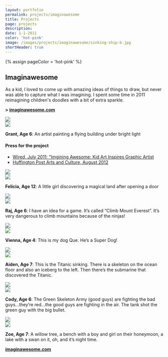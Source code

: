 ```yaml
---
layout: portfolio
permalink: projects/imaginawesome
title: Projects
page: projects
description:
date: 1-1-2011
color: 'hot-pink'
image: /images/projects/imaginawesome/sinking-ship-b.jpg
shortHeader: true
---
```

{% assign pageColor =  'hot-pink' %}

<div class="pb5 f4 lh-copy">
    <h2 class="f2 f-subheadline-ns mv4">Imaginawesome</h2>
    <section>
        <p>
            As a kid, I loved to come up with amazing ideas of things to draw, but never was able to capture what I was imagining. I spent some time in 2011 reimagining children's doodles with a bit of extra sparkle.
        </p>
        <p class="f3 mb5 pb4 bb b--{{pageColor}}">
            <strong>> <a href="http://imaginawesome.com">imaginawesome.com</a></strong>
        </p>
    </section>
    <section class="cf mb5 tc">
        <div class="fl w-100 w-50-ns tr"><img src="/images/projects/imaginawesome/artist-a.jpg" /></div>
        <div class="fl w-100 w-50-ns tl"><img src="/images/projects/imaginawesome/artist-b.jpg" /></div>
        <p class="f4 mid-gray tc pt4 cb">
            <strong>Grant, Age 6</strong>: An artist painting a flying building under bright light
        </p>
    </section>
    <div class="pb5">
        <div class="w-100 w-50-ns ml-auto-ns mr-auto-ns pa4-ns ba-ns b--{{pageColor}}">
            <h4 class="f3 ma0 pa0 mb4">Press for the project</h4>
            <ul class="list f5 ma0 pa0 bold">
                <li class="ma0 pa0 mb2">
                    <a href="https://www.wired.com/2011/07/imagining-awesome-kid-art-inspires-graphic-artist/">
                        Wired, July 2011: "Imgining Awesome: Kid Art Inspires Graphic Artist
                    </a>
                </li>
                <li class="ma0 pa0 mb2">
                    <a href="https://www.huffingtonpost.com/2012/04/12/garrett-miller_n_1419143.html">
                        Huffington Post Arts and Culture, August 2012
                    </a>
                </li>
            </ul>
        </div>
    </div>
    <section class="cf mb5 pb5 tc bb b--{{pageColor}}">
        <div class="fl w-100 w-50-ns tr"><img src="/images/projects/imaginawesome/doorway-a.jpg" /></div>
        <div class="fl w-100 w-50-ns tl"><img src="/images/projects/imaginawesome/doorway-b.jpg" /></div>
        <p class="f4 mid-gray tc pt4 cb">
            <strong>Felicia, Age 12</strong>: A little girl discovering a magical land after opening a door
        </p>
    </section>
    <section class="cf mb5 pb5 tc bb b--{{pageColor}}">
        <div class="fl w-100 w-50-ns tr"><img src="/images/projects/imaginawesome/ninja-a.jpg" /></div>
        <div class="fl w-100 w-50-ns tl"><img src="/images/projects/imaginawesome/ninja-b.jpg" /></div>
        <p class="f4 mid-gray tc pt4 cb">
            <strong>Raj, Age 6</strong>: I have an idea for a game. It’s called “Climb Mount Everest”. It’s very dangerous to climb mountains because of the ninjas!
        </p>
    </section>
    <section class="cf mb5 pb5 tc bb b--{{pageColor}}">
        <div class="fl w-100 w-50-ns tr"><img src="/images/projects/imaginawesome/que-the-dog-a.jpg" /></div>
        <div class="fl w-100 w-50-ns tl"><img src="/images/projects/imaginawesome/que-the-dog-b.jpg" /></div>
        <p class="f4 mid-gray tc pt4 cb">
            <strong>Vienna, Age 4</strong>: This is my dog Que. He’s a Super Dog!
        </p>
    </section>
    <section class="cf mb5 pb5 tc bb b--{{pageColor}}">
        <div class="fl w-100 w-50-ns tr"><img src="/images/projects/imaginawesome/sinking-ship-a.jpg" /></div>
        <div class="fl w-100 w-50-ns tl"><img src="/images/projects/imaginawesome/sinking-ship-b.jpg" /></div>
        <p class="f4 mid-gray tc pt4 cb">
            <strong>Aiden, Age 7</strong>: This is the Titanic sinking. There is a skeleton on the ocean floor and also an iceberg to the left. Then there’s the submarine that discovered the Titanic.
        </p>
    </section>
    <section class="cf mb5 pb5 tc bb b--{{pageColor}}">
        <div class="fl w-100 w-50-ns tr"><img src="/images/projects/imaginawesome/war-a.jpg" /></div>
        <div class="fl w-100 w-50-ns tl"><img src="/images/projects/imaginawesome/war-b.jpg" /></div>
        <p class="f4 mid-gray tc pt4 cb">
            <strong>Cody, Age 6</strong>: The Green Skeleton Army (good guys) are fighting the bad guys…they’re red…the good guys are fighting in the air. The tank shot the green guy with the big bullet.
        </p>
    </section>
    <section class="cf mb5 pb5 tc bb b--{{pageColor}}">
        <div class="fl w-100 w-50-ns tr"><img src="/images/projects/imaginawesome/willow-a.jpg" /></div>
        <div class="fl w-100 w-50-ns tl"><img src="/images/projects/imaginawesome/willow-b.jpg" /></div>
        <p class="f4 mid-gray tc pt4 cb">
            <strong>Zoe, Age 7</strong>: A willow tree, a bench with a boy and girl on their honeymoon, a lake with a swan on it, oh, and it’s night time.
        </p>
    </section>
    <p class="f2 mb4 pb4 tc">
        <strong><a href="http://imaginawesome.com">imaginawesome.com</a></strong>
    </p>

</div>

